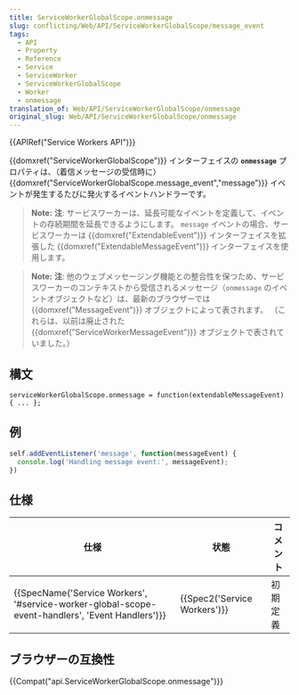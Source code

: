 ```yaml
---
title: ServiceWorkerGlobalScope.onmessage
slug: conflicting/Web/API/ServiceWorkerGlobalScope/message_event
tags:
  - API
  - Property
  - Reference
  - Service
  - ServiceWorker
  - ServiceWorkerGlobalScope
  - Worker
  - onmessage
translation_of: Web/API/ServiceWorkerGlobalScope/onmessage
original_slug: Web/API/ServiceWorkerGlobalScope/onmessage
---
```

{{APIRef("Service Workers API")}}

{{domxref("ServiceWorkerGlobalScope")}} インターフェイスの **`onmessage`** プロパティは、（着信メッセージの受信時に）{{domxref("ServiceWorkerGlobalScope.message_event","message")}} イベントが発生するたびに発火するイベントハンドラーです。

> **Note:** **注**: サービスワーカーは、延長可能なイベントを定義して、イベントの存続期間を延長できるようにします。 `message` イベントの場合、サービスワーカーは {{domxref("ExtendableEvent")}} インターフェイスを拡張した {{domxref("ExtendableMessageEvent")}} インターフェイスを使用します。

> **Note:** **注**: 他のウェブメッセージング機能との整合性を保つため、サービスワーカーのコンテキストから受信されるメッセージ（`onmessage` のイベントオブジェクトなど）は、最新のブラウザーでは {{domxref("MessageEvent")}} オブジェクトによって表されます。 （これらは、以前は廃止された {{domxref("ServiceWorkerMessageEvent")}} オブジェクトで表されていました。）

## 構文

    serviceWorkerGlobalScope.onmessage = function(extendableMessageEvent) { ... };

## 例

```js
self.addEventListener('message', function(messageEvent) {
  console.log('Handling message event:', messageEvent);
})
```

## 仕様

| 仕様                                                                                                                             | 状態                                 | コメント |
| -------------------------------------------------------------------------------------------------------------------------------- | ------------------------------------ | -------- |
| {{SpecName('Service Workers', '#service-worker-global-scope-event-handlers', 'Event Handlers')}} | {{Spec2('Service Workers')}} | 初期定義 |

## ブラウザーの互換性

{{Compat("api.ServiceWorkerGlobalScope.onmessage")}}
